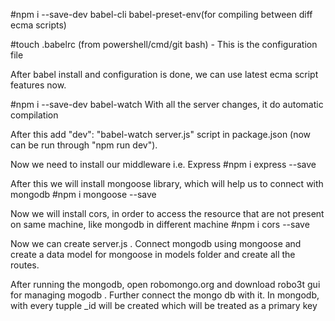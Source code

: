 #npm i --save-dev babel-cli babel-preset-env(for compiling between diff ecma scripts)

#touch .babelrc (from powershell/cmd/git bash) - This is the configuration file

After babel install and configuration is done, we can use latest ecma script features now.

#npm i --save-dev babel-watch
With all the server changes, it do automatic compilation

After this add "dev": "babel-watch server.js" script in package.json (now can be run through "npm run dev").

Now we need to install our middleware i.e. Express
#npm i express --save

After this we will install mongoose library, which will help us to connect with mongodb
#npm i mongoose --save

Now we will install cors, in order to access the resource that are not present on same machine, like mongodb in different machine
#npm i cors --save


Now we can create server.js . Connect mongodb using mongoose and create a data model for mongoose in models folder and create all the routes.

After running the mongodb, open robomongo.org and download robo3t gui for managing mogodb . Further connect the mongo db with it.
In mongodb, with every tupple _id will be created which will be treated as a primary key
